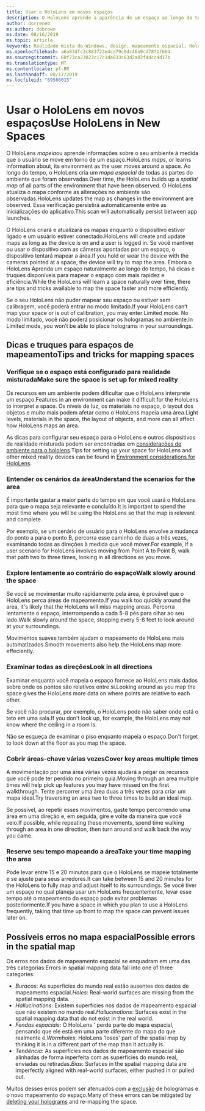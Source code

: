 ```yaml
---
title: Usar o HoloLens em novos espaços
description: O HoloLens aprende a aparência de um espaço ao longo do tempo. Os usuários podem facilitar esse processo movendo o HoloLens de determinadas maneiras por meio do espaço.
author: dorreneb
ms.author: dobrown
ms.date: 08/16/2019
ms.topic: article
keywords: Realidade mista do Windows, design, mapeamento espacial, HoloLens, reconstrução da superfície, malha, acompanhamento de cabeçalho, mapeamento
ms.openlocfilehash: a6a83dfc2c883723e4cd79c0dc46a9cd78f1f604
ms.sourcegitcommit: 60f73ca23023c17c1da833c83d2a02f4dcc4d17b
ms.translationtype: MT
ms.contentlocale: pt-BR
ms.lasthandoff: 08/17/2019
ms.locfileid: "69566015"
---
```

# <a name="use-hololens-in-new-spaces"></a><span data-ttu-id="a6d61-105">Usar o HoloLens em novos espaços</span><span class="sxs-lookup"><span data-stu-id="a6d61-105">Use HoloLens in New Spaces</span></span>

<span data-ttu-id="a6d61-106">O HoloLens *mapeia*ou aprende informações sobre o seu ambiente à medida que o usuário se move em torno de um espaço.</span><span class="sxs-lookup"><span data-stu-id="a6d61-106">HoloLens *maps*, or learns information about, its environment as the user moves around a space.</span></span> <span data-ttu-id="a6d61-107">Ao longo do tempo, o HoloLens cria um *mapa espacial* de todas as partes do ambiente que foram observadas.</span><span class="sxs-lookup"><span data-stu-id="a6d61-107">Over time, the HoloLens builds up a *spatial map* of all parts of the environment that have been observed.</span></span> <span data-ttu-id="a6d61-108">O HoloLens atualiza o mapa conforme as alterações no ambiente são observadas.</span><span class="sxs-lookup"><span data-stu-id="a6d61-108">HoloLens updates the map as changes in the environment are observed.</span></span> <span data-ttu-id="a6d61-109">Essa verificação persistirá automaticamente entre as inicializações do aplicativo.</span><span class="sxs-lookup"><span data-stu-id="a6d61-109">This scan will automatically persist between app launches.</span></span>

<span data-ttu-id="a6d61-110">O HoloLens criará e atualizará os mapas enquanto o dispositivo estiver ligado e um usuário estiver conectado.</span><span class="sxs-lookup"><span data-stu-id="a6d61-110">HoloLens will create and update maps as long as the device is on and a user is logged in.</span></span> <span data-ttu-id="a6d61-111">Se você mantiver ou usar o dispositivo com as câmeras apontadas por um espaço, o dispositivo tentará mapear a área.</span><span class="sxs-lookup"><span data-stu-id="a6d61-111">If you hold or wear the device with the cameras pointed at a space, the device will try to map the area.</span></span> <span data-ttu-id="a6d61-112">Embora o HoloLens Aprenda um espaço naturalmente ao longo do tempo, há dicas e truques disponíveis para mapear o espaço com mais rapidez e eficiência.</span><span class="sxs-lookup"><span data-stu-id="a6d61-112">While the HoloLens will learn a space naturally over time, there are tips and tricks available to map the space faster and more efficiently.</span></span> 

<span data-ttu-id="a6d61-113">Se o seu HoloLens não puder mapear seu espaço ou estiver sem calibragem, você poderá entrar no modo limitado.</span><span class="sxs-lookup"><span data-stu-id="a6d61-113">If your HoloLens can’t map your space or is out of calibration, you may enter Limited mode.</span></span> <span data-ttu-id="a6d61-114">No modo limitado, você não poderá posicionar os hologramas no ambiente.</span><span class="sxs-lookup"><span data-stu-id="a6d61-114">In Limited mode, you won’t be able to place holograms in your surroundings.</span></span>

## <a name="tips-and-tricks-for-mapping-spaces"></a><span data-ttu-id="a6d61-115">Dicas e truques para espaços de mapeamento</span><span class="sxs-lookup"><span data-stu-id="a6d61-115">Tips and tricks for mapping spaces</span></span>

### <a name="make-sure-the-space-is-set-up-for-mixed-reality"></a><span data-ttu-id="a6d61-116">Verifique se o espaço está configurado para realidade misturada</span><span class="sxs-lookup"><span data-stu-id="a6d61-116">Make sure the space is set up for mixed reality</span></span>

<span data-ttu-id="a6d61-117">Os recursos em um ambiente podem dificultar que o HoloLens interprete um espaço.</span><span class="sxs-lookup"><span data-stu-id="a6d61-117">Features in an environment can make it difficult for the HoloLens to interpret a space.</span></span> <span data-ttu-id="a6d61-118">Os níveis de luz, os materiais no espaço, o layout dos objetos e muito mais podem afetar como o HoloLens mapeia uma área.</span><span class="sxs-lookup"><span data-stu-id="a6d61-118">Light levels, materials in the space, the layout of objects, and more can all affect how HoloLens maps an area.</span></span>

<span data-ttu-id="a6d61-119">As dicas para configurar seu espaço para o HoloLens e outros dispositivos de realidade misturada podem ser encontradas em [considerações de ambiente para o hololens](environment-considerations-for-hololens.md).</span><span class="sxs-lookup"><span data-stu-id="a6d61-119">Tips for setting up your space for HoloLens and other mixed reality devices can be found in [Environment considerations for HoloLens](environment-considerations-for-hololens.md).</span></span>

### <a name="understand-the-scenarios-for-the-area"></a><span data-ttu-id="a6d61-120">Entender os cenários da área</span><span class="sxs-lookup"><span data-stu-id="a6d61-120">Understand the scenarios for the area</span></span>

<span data-ttu-id="a6d61-121">É importante gastar a maior parte do tempo em que você usará o HoloLens para que o mapa seja relevante e concluído.</span><span class="sxs-lookup"><span data-stu-id="a6d61-121">It is important to spend the most time where you will be using the HoloLens so that the map is relevant and complete.</span></span> 

<span data-ttu-id="a6d61-122">Por exemplo, se um cenário de usuário para o HoloLens envolve a mudança do ponto a para o ponto B, percorra esse caminho de duas a três vezes, examinando todas as direções à medida que você mover.</span><span class="sxs-lookup"><span data-stu-id="a6d61-122">For example, if a user scenario for HoloLens involves moving from Point A to Point B, walk that path two to three times, looking in all directions as you move.</span></span> 

### <a name="walk-slowly-around-the-space"></a><span data-ttu-id="a6d61-123">Explore lentamente ao contrário do espaço</span><span class="sxs-lookup"><span data-stu-id="a6d61-123">Walk slowly around the space</span></span>

<span data-ttu-id="a6d61-124">Se você se movimentar muito rapidamente pela área, é provável que o HoloLens perca áreas de mapeamento.</span><span class="sxs-lookup"><span data-stu-id="a6d61-124">If you walk too quickly around the area, it's likely that the HoloLens will miss mapping areas.</span></span> <span data-ttu-id="a6d61-125">Percorra lentamente o espaço, interrompendo a cada 5-8 pés para olhar ao seu lado.</span><span class="sxs-lookup"><span data-stu-id="a6d61-125">Walk slowly around the space, stopping every 5-8 feet to look around at your surroundings.</span></span>

<span data-ttu-id="a6d61-126">Movimentos suaves também ajudam o mapeamento de HoloLens mais automatizados.</span><span class="sxs-lookup"><span data-stu-id="a6d61-126">Smooth movements also help the HoloLens map more effeciently.</span></span>

### <a name="look-in-all-directions"></a><span data-ttu-id="a6d61-127">Examinar todas as direções</span><span class="sxs-lookup"><span data-stu-id="a6d61-127">Look in all directions</span></span>

<span data-ttu-id="a6d61-128">Examinar enquanto você mapeia o espaço fornece ao HoloLens mais dados sobre onde os pontos são relativos entre si.</span><span class="sxs-lookup"><span data-stu-id="a6d61-128">Looking around as you map the space gives the HoloLens more data on where points are relative to each other.</span></span> 

<span data-ttu-id="a6d61-129">Se você não procurar, por exemplo, o HoloLens pode não saber onde está o teto em uma sala.</span><span class="sxs-lookup"><span data-stu-id="a6d61-129">If you don't look up, for example, the HoloLens may not know where the ceiling in a room is.</span></span> 

<span data-ttu-id="a6d61-130">Não se esqueça de examinar o piso enquanto mapeia o espaço.</span><span class="sxs-lookup"><span data-stu-id="a6d61-130">Don't forget to look down at the floor as you map the space.</span></span>

### <a name="cover-key-areas-multiple-times"></a><span data-ttu-id="a6d61-131">Cobrir áreas-chave várias vezes</span><span class="sxs-lookup"><span data-stu-id="a6d61-131">Cover key areas multiple times</span></span>

<span data-ttu-id="a6d61-132">A movimentação por uma área várias vezes ajudará a pegar os recursos que você pode ter perdido no primeiro guia.</span><span class="sxs-lookup"><span data-stu-id="a6d61-132">Moving through an area multiple times will help pick up features you may have missed on the first walkthrough.</span></span> <span data-ttu-id="a6d61-133">Tente percorrer uma área duas a três vezes para criar um mapa ideal.</span><span class="sxs-lookup"><span data-stu-id="a6d61-133">Try traversing an area two to three times to build an ideal map.</span></span>

<span data-ttu-id="a6d61-134">Se possível, ao repetir esses movimentos, gaste tempo percorrendo uma área em uma direção e, em seguida, gire e volte da maneira que você veio.</span><span class="sxs-lookup"><span data-stu-id="a6d61-134">If possible, while repeating these movements, spend time walking through an area in one direction, then turn around and walk back the way you came.</span></span>

### <a name="take-your-time-mapping-the-area"></a><span data-ttu-id="a6d61-135">Reserve seu tempo mapeando a área</span><span class="sxs-lookup"><span data-stu-id="a6d61-135">Take your time mapping the area</span></span>

<span data-ttu-id="a6d61-136">Pode levar entre 15 e 20 minutos para que o HoloLens se mapeie totalmente e se ajuste para seus arredores.</span><span class="sxs-lookup"><span data-stu-id="a6d61-136">It can take between 15 and 20 minutes for the HoloLens to fully map and adjust itself to its surroundings.</span></span> <span data-ttu-id="a6d61-137">Se você tiver um espaço no qual planeja usar um HoloLens frequentemente, levar esse tempo até o mapeamento do espaço pode evitar problemas posteriormente.</span><span class="sxs-lookup"><span data-stu-id="a6d61-137">If you have a space in which you plan to use a HoloLens frequently, taking that time up front to map the space can prevent issues later on.</span></span> 

## <a name="possible-errors-in-the-spatial-map"></a><span data-ttu-id="a6d61-138">Possíveis erros no mapa espacial</span><span class="sxs-lookup"><span data-stu-id="a6d61-138">Possible errors in the spatial map</span></span>

<span data-ttu-id="a6d61-139">Os erros nos dados de mapeamento espacial se enquadram em uma das três categorias:</span><span class="sxs-lookup"><span data-stu-id="a6d61-139">Errors in spatial mapping data fall into one of three categories:</span></span>

* <span data-ttu-id="a6d61-140">*Buracos*: As superfícies do mundo real estão ausentes dos dados de mapeamento espacial.</span><span class="sxs-lookup"><span data-stu-id="a6d61-140">*Holes*: Real-world surfaces are missing from the spatial mapping data.</span></span>
* <span data-ttu-id="a6d61-141">*Hallucinations*: Existem superfícies nos dados de mapeamento espacial que não existem no mundo real.</span><span class="sxs-lookup"><span data-stu-id="a6d61-141">*Hallucinations*: Surfaces exist in the spatial mapping data that do not exist in the real world.</span></span>
* <span data-ttu-id="a6d61-142">*Fendas espaciais*: O HoloLens ' perde parte do mapa espacial, pensando que ele está em uma parte diferente do mapa do que realmente é.</span><span class="sxs-lookup"><span data-stu-id="a6d61-142">*Wormholes*: HoloLens 'loses' part of the spatial map by thinking it is in a different part of the map than it actually is.</span></span>
* <span data-ttu-id="a6d61-143">*Tendência*: As superfícies nos dados de mapeamento espacial são alinhadas de forma inperfeita com as superfícies do mundo real, enviadas ou retiradas.</span><span class="sxs-lookup"><span data-stu-id="a6d61-143">*Bias*: Surfaces in the spatial mapping data are imperfectly aligned with real-world surfaces, either pushed in or pulled out.</span></span>

<span data-ttu-id="a6d61-144">Muitos desses erros podem ser atenuados com a [exclusão](environment-considerations-for-hololens.md) de hologramas e o novo mapeamento do espaço.</span><span class="sxs-lookup"><span data-stu-id="a6d61-144">Many of these errors can be mitigated by [deleting your holograms](environment-considerations-for-hololens.md) and re-mapping the space.</span></span>